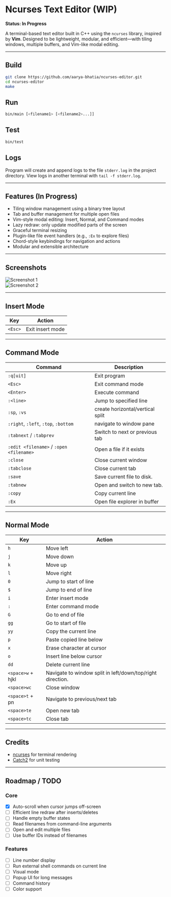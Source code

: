 # Ncurses Text Editor (WIP)

**Status: In Progress**

A terminal-based text editor built in C++ using the `ncurses` library, inspired by **Vim**. Designed to be lightweight, modular, and efficient—with tiling windows, multiple buffers, and Vim-like modal editing.

---

## Build

```sh
git clone https://github.com/aarya-bhatia/ncurses-editor.git 
cd ncurses-editor
make
```

## Run

```sh
bin/main [<filename1> [<filename2>...]]
```

## Test

```sh
bin/test
```

## Logs

Program will create and append logs to the file `stderr.log` in the project directory. View logs in another terminal with `tail -f stderr.log`.

---

## Features (In Progress)

- Tiling window management using a binary tree layout
- Tab and buffer management for multiple open files
- Vim-style modal editing: Insert, Normal, and Command modes
- Lazy redraw: only update modified parts of the screen
- Graceful terminal resizing
- Plugin-like file event handlers (e.g., `:Ex` to explore files)
- Chord-style keybindings for navigation and actions
- Modular and extensible architecture

---

## Screenshots

![Screenshot 1](https://github.com/aarya-bhatia/ncurses-editor/blob/main/assets/Screenshot%202025-05-27%20at%2011.20.53%E2%80%AFPM.png)  
![Screenshot 2](https://github.com/aarya-bhatia/ncurses-editor/blob/main/assets/Screenshot%202025-05-27%20at%2011.21.31%E2%80%AFPM.png)

---

## Insert Mode

| Key           | Action                      |
|---------------|-----------------------------|
| `<Esc>`       | Exit insert mode            |

---

## Command Mode

| Command             | Description                          |
|---------------------|--------------------------------------|
| `:q[uit]`            | Exit program |
| `<Esc>`             | Exit command mode                    |
| `<Enter>`           | Execute command                      |
| `:<line>`           | Jump to specified line               |
| `:sp`, `:vs`           | create horizontal/vertical split               |
| `:right`, `:left`, `:top`, `:bottom`           | navigate to window pane |
| `:tabnext` / `:tabprev`   | Switch to next or previous tab      |
| `:edit <filename>` / `:open <filename>`  | Open a file if it exists             |
| `:close`            | Close current window                   |
| `:tabclose`            | Close current tab                   |
| `:save`            | Save current file to disk.                   |
| `:tabnew`            | Open and switch to new tab.                   |
| `:copy`            | Copy current line                   |
| `:Ex`            | Open file explorer in buffer                   |

---

## Normal Mode

| Key       | Action                                     |
|-----------|--------------------------------------------|
| `h`       | Move left                                  |
| `j`       | Move down                                  |
| `k`       | Move up                                    |
| `l`       | Move right                                 |
| `0`       | Jump to start of line                      |
| `$`       | Jump to end of line                        |
| `i`       | Enter insert mode                          |
| `:`       | Enter command mode                         |
| `G`       | Go to end of file                          |
| `gg`       | Go to start of file                        |
| `yy`       | Copy the current line                        |
| `p`       | Paste copied line below                        |
| `x`       | Erase character at cursor                        |
| `o`       | Insert line below cursor                        |
| `dd`       | Delete current line                        |
| `<space>w` + hjkl       | Navigate to window split in left/down/top/right direction.                        |
| `<space>wc`       | Close window |
| `<space>t` + pn       | Navigate to previous/next tab |
| `<space>te`       | Open new tab |
| `<space>tc`       | Close tab |

---

## Credits

- [ncurses](https://github.com/mirror/ncurses) for terminal rendering
- [Catch2](https://github.com/catchorg/Catch2) for unit testing

---

## Roadmap / TODO

### Core

- [x] Auto-scroll when cursor jumps off-screen
- [ ] Efficient line redraw after inserts/deletes
- [ ] Handle empty buffer states
- [ ] Read filenames from command-line arguments
- [ ] Open and edit multiple files
- [ ] Use buffer IDs instead of filenames

### Features

- [ ] Line number display
- [ ] Run external shell commands on current line
- [ ] Visual mode
- [ ] Popup UI for long messages
- [ ] Command history
- [ ] Color support

